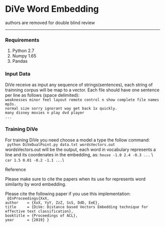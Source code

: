#                          DiVe Word Embedding
authors are removed for double blind review 
***

### Requirements
1. Python 2.7
2. Numpy 1.65
3. Pandas 

### Input Data
DiVe receive as input any sequence of strings(sentences), each string of trainning corpus will be map to a vector.
Each file should have one sentence per line as follows (space delimited): \
`weaknesses minor feel layout remote control n show complete file names mp3s.`\
`normal size sorry ignorant way get back 1x quickly.` \
`many disney movies n play dvd player` \
`...`

### Training DiVe
For training DiVe you need choose a model a type the follow command:\
` python DiVeDualPoint.py data.txt wordsVectors.out`\
wordsVectors.out will be the output, each word in vocabulary represents a line and its coordenates in the embedding, as:
`house -1.0 2.4 -0.3 ...` \\
`car 1.5 0.01 -0.2 -1.1 ...`\\

Reference

Please make sure to cite the papers when its use for represents word similarity by word embedding.

Please cite the following paper if you use this implementation:\
`
@InProceedings{XxX,`\
  `author    = {XxX, YyY, ZzZ, SsS, DdD, EeE},`\
  `title     = {DiVe: Distance based Vectors Embedding technique for effective text classification},`\
  `booktitle = {Proceedings of ACL},`\
  `year      = {2019} }`
